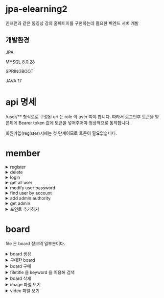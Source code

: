 # jpa-elearning2
 

인프런과 같은 동영상 강의 홈페이지를 구현하는데 필요한 벡엔드 서버 개발
 
 ## 개발환경
 JPA
 
 MYSQL 8.0.28
 
 SPRINGBOOT 
 
 JAVA 17
 
 
 
 # api 명세
 

  /user/** 형식으로 구성된 uri 는 role 이 user 여야 합니다. 따라서 로그인후 토큰을 받은뒤에 Bearer token 값에
토큰을 넣어주어야 정상적으로 동작합니다.

 회원가입(register)시에는 첫 단계이므로 토큰이 필요없습니다.
 
 # member  

 <details markdown="1">
<summary> register</summary>
 

 ## /register

![image](https://user-images.githubusercontent.com/42957005/217699539-c8b66b27-3af6-44fa-b718-7e65a640857c.png) 
</details>


 <details markdown="1">
<summary> delete</summary>
 

 ## /user/delete/{account}

 ![화면 캡처 2023-01-30 205125](https://user-images.githubusercontent.com/42957005/215470082-f5961d1e-a361-4d6a-95d7-c0dedaf0fdbc.png)
 
</details>

 

 <details markdown="1">
<summary> login</summary>
RequestBody  
 
      String account;

      String password;

      
    
 ## /login

![image](https://user-images.githubusercontent.com/42957005/215474246-5ec1e7ba-4214-43d9-a50f-04b598bdbff3.png) 
</details>



 <details markdown="1">
<summary> get all user</summary> 
 ## /user/getusers

![image](https://user-images.githubusercontent.com/42957005/215474807-a7fa38c8-7ec6-49cc-b9f9-12b05bf8e5ad.png)
</details>








 <details markdown="1">
<summary>modify user password</summary>
 

 ## /user/modify/{account}
request parameter : string password 
 
![image](https://user-images.githubusercontent.com/42957005/215475607-c8cace69-a747-454c-a7c6-549f5293060f.png)
![image](https://user-images.githubusercontent.com/42957005/215475390-2a10c67d-ef19-4c88-b231-4675d660311a.png)

</details>







 <details markdown="1">
<summary>find user by account</summary>
 

 ## /user/get
  RequestParam String account
![image](https://user-images.githubusercontent.com/42957005/221413882-38835e3b-7dbe-46f1-8b99-a8e705dcdfcb.png)
</details>
 





 <details markdown="1">
<summary>add admin authority</summary>
 

 ## /user/toadmin
  RequestParam String email
![image](https://user-images.githubusercontent.com/42957005/221413853-6a6772f1-84a4-4aee-80f1-d865cef93f8e.png)
</details>
 



 <details markdown="1">
<summary>get admin </summary>
 

 ## /user/admin/get
  RequestParam : String account
![image](https://user-images.githubusercontent.com/42957005/221413809-998f7fe1-3efe-4a9a-9eb4-d698c3cff0a1.png)
</details>




 <details markdown="1">
<summary> 포인트 추가하기 </summary>
 
![image](https://user-images.githubusercontent.com/42957005/221413725-127f4593-bde5-4b90-b8de-b3f679b823c7.png)
</details>




# board
file 은 board 정보의 일부분이다.

 <details markdown="1">
<summary> board 생성 </summary>
 
### post 방식
##  /user/save/file
  
     RequestBody  
      String text;

      String description;

      String filepath;
       Long price;

   
    
</details>

 


 <details markdown="1">
<summary> 구매한 board </summary>
 
### get 방식
## /user/boughtfiles
RequestParam String email
(사용자의 이메일) 
 
</details>


 <details markdown="1">
<summary> board 구매 </summary>
 
### post 방식
##  /user/buy/board
  
     @RequestBody  
     
     
      String email;
      String filetext;

만약 사용자의 돈이 부족하면 board 구매할수 없다
    
</details>





 <details markdown="1">
<summary> filetitle 을 keyword 을 이용해 검색 </summary>
 
### get 방식
##  /user/searchfiles
  
     @RequestParam  
   
      String searchkeyword 
   

     
</details>



 <details markdown="1">
<summary>board 삭제 </summary>
 
### delete 방식
##  /user/deleteboard
  
     @RequestParam  
   
      String title 
    
</details>





 <details markdown="1">
<summary>image 파일 보기 </summary>
 
### get 방식
##  /user/fileimg
  
     @RequestParam  
   
      String title 
      String filename
    
</details>




 <details markdown="1">
<summary>video 파일 보기 </summary>
 
### get 방식
##  /user/filevid
  
     @RequestParam  
   
      String title 
      String filename
    
</details>


